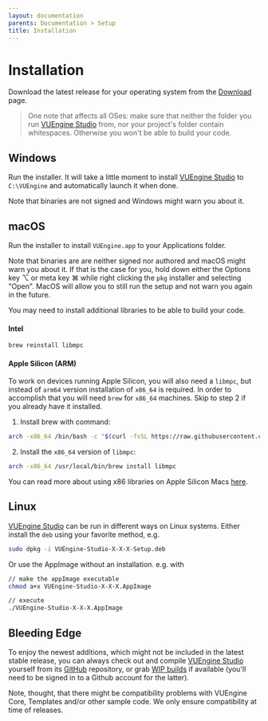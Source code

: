 ```yaml
---
layout: documentation
parents: Documentation > Setup
title: Installation
---
```


# Installation

Download the latest release for your operating system from the [Download](/downloads) page.

> One note that affects all OSes: make sure that neither the folder you run [VUEngine Studio](https://www.vuengine.dev/) from, nor your project's folder contain whitespaces. Otherwise you won't be able to build your code.

## Windows

Run the installer. It will take a little moment to install [VUEngine Studio](https://www.vuengine.dev/) to `C:\VUEngine` and automatically launch it when done.

Note that binaries are not signed and Windows might warn you about it.

## macOS

Run the installer to install `VUEngine.app` to your Applications folder.

Note that binaries are are neither signed nor authored and macOS might warn you about it. If that is the case for you, hold down either the Options key <span class="keys">⌥</span> or meta key <span class="keys">⌘</span> while right clicking the `pkg` installer and selecting "Open". MacOS will allow you to still run the setup and not warn you again in the future.

You may need to install additional libraries to be able to build your code.

#### Intel

```bash
brew reinstall libmpc
```

#### Apple Silicon (ARM)

To work on devices running Apple Silicon, you will also need a `libmpc`, but instead of `arm64` version installation of `x86_64` is required. In order to accomplish that you will need `brew` for `x86_64` machines. Skip to step 2 if you already have it installed.

1. Install brew with command:

```bash
arch -x86_64 /bin/bash -c "$(curl -fsSL https://raw.githubusercontent.com/Homebrew/install/HEAD/install.sh)"
```

2. Install the `x86_64` version of `libmpc`:

```bash
arch -x86_64 /usr/local/bin/brew install libmpc
```

You can read more about using x86 libraries on Apple Silicon Macs [here](https://gist.github.com/progrium/b286cd8c82ce0825b2eb3b0b3a0720a0).

## Linux

[VUEngine Studio](https://www.vuengine.dev/) can be run in different ways on Linux systems. Either install the `deb` using your favorite method, e.g.

```bash
sudo dpkg -i VUEngine-Studio-X-X-X-Setup.deb
```

Or use the AppImage without an installation. e.g. with

```bash
// make the appImage executable
chmod a+x VUEngine-Studio-X-X-X.AppImage

// execute
./VUEngine-Studio-X-X-X.AppImage
```

## Bleeding Edge

To enjoy the newest additions, which might not be included in the latest stable release, you can always check out and compile [VUEngine Studio](https://www.vuengine.dev/) yourself from its [GitHub](https://github.com/VUEngine/VUEngine-Studio) repository, or grab [WIP builds](https://github.com/VUEngine/VUEngine-Studio/actions) if available (you'll need to be signed in to a Github account for the latter).

Note, thought, that there might be compatibility problems with VUEngine Core, Templates and/or other sample code. We only ensure compatibility at time of releases.
